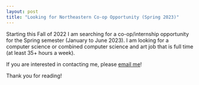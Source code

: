 ```yaml
---
layout: post
title: "Looking for Northeastern Co-op Opportunity (Spring 2023)"
---
```


Starting this Fall of 2022 I am searching for a co-op/internship opportunity for the Spring semester (January to June 2023). I am looking for a computer science or combined computer science and art job that is full time (at least 35+ hours a week).

If you are interested in contacting me, please [email me](mailto:lemos.m@northeastern.edu)!

Thank you for reading!
